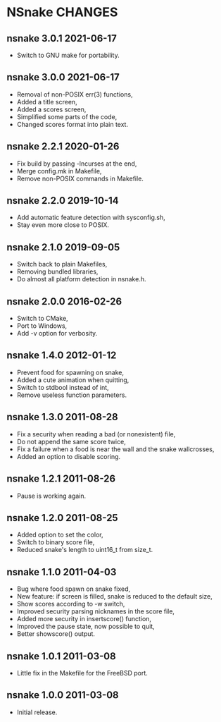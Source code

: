 NSnake CHANGES
==============

nsnake 3.0.1 2021-06-17
-----------------------

- Switch to GNU make for portability.

nsnake 3.0.0 2021-06-17
-----------------------

- Removal of non-POSIX err(3) functions,
- Added a title screen,
- Added a scores screen,
- Simplified some parts of the code,
- Changed scores format into plain text.

nsnake 2.2.1 2020-01-26
-----------------------

- Fix build by passing -lncurses at the end,
- Merge config.mk in Makefile,
- Remove non-POSIX commands in Makefile.

nsnake 2.2.0 2019-10-14
-----------------------

- Add automatic feature detection with sysconfig.sh,
- Stay even more close to POSIX.

nsnake 2.1.0 2019-09-05
-----------------------

- Switch back to plain Makefiles,
- Removing bundled libraries,
- Do almost all platform detection in nsnake.h.

nsnake 2.0.0 2016-02-26
-----------------------

- Switch to CMake,
- Port to Windows,
- Add -v option for verbosity.

nsnake 1.4.0 2012-01-12
-----------------------

- Prevent food for spawning on snake,
- Added a cute animation when quitting,
- Switch to stdbool instead of int,
- Remove useless function parameters.

nsnake 1.3.0 2011-08-28
-----------------------

- Fix a security when reading a bad (or nonexistent) file,
- Do not append the same score twice,
- Fix a failure when a food is near the wall and the snake wallcrosses,
- Added an option to disable scoring.

nsnake 1.2.1 2011-08-26
-----------------------

- Pause is working again.

nsnake 1.2.0 2011-08-25
-----------------------

- Added option to set the color,
- Switch to binary score file,
- Reduced snake's length to uint16\_t from size\_t.

nsnake 1.1.0 2011-04-03
-----------------------

- Bug where food spawn on snake fixed,
- New feature: if screen is filled, snake is reduced to the default size,
- Show scores according to -w switch,
- Improved security parsing nicknames in the score file,
- Added more security in insertscore() function,
- Improved the pause state, now possible to quit,
- Better showscore() output.

nsnake 1.0.1 2011-03-08
-----------------------

- Little fix in the Makefile for the FreeBSD port.

nsnake 1.0.0 2011-03-08
-----------------------

- Initial release.
